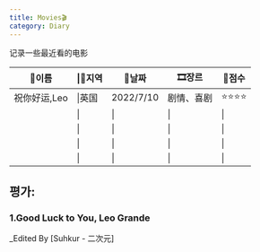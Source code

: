 ```yaml
---
title: Movies🎬
category: Diary
---
```


记录一些最近看的电影

<!-- more -->


| 💙이름        | \|🔻지역 | 📆날짜     | 🎞장르      | 💯점수 |
| ------------ | ------- | --------- | ---------- | ----- |
| 祝你好运,Leo | \|英国  | 2022/7/10 | 剧情、喜剧 | ⭐⭐⭐⭐  |
|              | \|      | \|        | \|         | \|    |
|              | \|      | \|        | \|         | \|    |
|              | \|      | \|        | \|         | \|    |
|              | \|      | \|        | \|         | \|    |

## 평가:

### 1.Good Luck to You, Leo Grande

_Edited By [Suhkur - 二次元]
